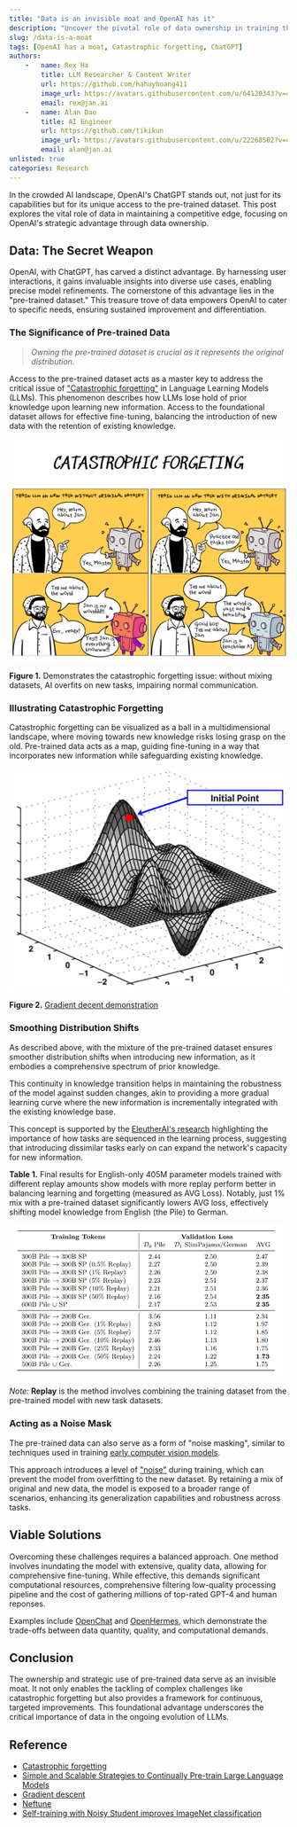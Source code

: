 ```yaml
---
title: "Data is an invisible moat and OpenAI has it"
description: "Uncover the pivotal role of data ownership in training the next iteration of LLM."
slug: /data-is-a-moat
tags: [OpenAI has a moat, Catastrophic forgetting, ChatGPT]
authors:
    -   name: Rex Ha
        title: LLM Researcher & Content Writer
        url: https://github.com/hahuyhoang411
        image_url: https://avatars.githubusercontent.com/u/64120343?v=4
        email: rex@jan.ai
    -   name: Alan Dao
        title: AI Engineer
        url: https://github.com/tikikun
        image_url: https://avatars.githubusercontent.com/u/22268502?v=4
        email: alan@jan.ai
unlisted: true
categories: Research
---
```


In the crowded AI landscape, OpenAI's ChatGPT stands out, not just for its capabilities but for its unique access to the pre-trained dataset. This post explores the vital role of data in maintaining a competitive edge, focusing on OpenAI's strategic advantage through data ownership.

## Data: The Secret Weapon

OpenAI, with ChatGPT, has carved a distinct advantage. By harnessing user interactions, it gains invaluable insights into diverse use cases, enabling precise model refinements. The cornerstone of this advantage lies in the "pre-trained dataset." This treasure trove of data empowers OpenAI to cater to specific needs, ensuring sustained improvement and differentiation.

### The Significance of Pre-trained Data

> *Owning the pre-trained dataset is crucial as it represents the original distribution.*

Access to the pre-trained dataset acts as a master key to address the critical issue of ["Catastrophic forgetting"](https://en.wikipedia.org/wiki/Catastrophic_interference) in Language Learning Models (LLMs). This phenomenon describes how LLMs lose hold of prior knowledge upon learning new information. Access to the foundational dataset allows for effective fine-tuning, balancing the introduction of new data with the retention of existing knowledge.

![Catastrophic forgetting](img/catastrophic-demo.png)

**Figure 1.** Demonstrates the catastrophic forgetting issue: without mixing datasets, AI overfits on new tasks, impairing normal communication.

### Illustrating Catastrophic Forgetting

Catastrophic forgetting can be visualized as a ball in a multidimensional landscape, where moving towards new knowledge risks losing grasp on the old. Pre-trained data acts as a map, guiding fine-tuning in a way that incorporates new information while safeguarding existing knowledge.

![Gradient decent](img/gradient-decent.gif)

**Figure 2.** [Gradient decent demonstration](https://en.wikipedia.org/wiki/Gradient_descent)

### Smoothing Distribution Shifts

As described above, with the mixture of the pre-trained dataset ensures smoother distribution shifts when introducing new information, as it embodies a comprehensive spectrum of prior knowledge.

This continuity in knowledge transition helps in maintaining the robustness of the model against sudden changes, akin to providing a more gradual learning curve where the new information is incrementally integrated with the existing knowledge base.

This concept is supported by the [EleutherAI's research](https://arxiv.org/abs/2403.08763) highlighting the importance of how tasks are sequenced in the learning process, suggesting that introducing dissimilar tasks early on can expand the network's capacity for new information.

**Table 1.** Final results for English-only 405M parameter models trained with different replay amounts show models with more replay perform better in balancing learning and forgetting (measured as AVG Loss). Notably, just 1% mix with a pre-trained dataset significantly lowers AVG loss, effectively shifting model knowledge from English (the Pile) to German.

![Replay method](img/replay.png)

*Note:* **Replay** is the method involves combining the training dataset from the pre-trained model with new task datasets.

### Acting as a Noise Mask

The pre-trained data can also serve as a form of "noise masking", similar to techniques used in training [early computer vision models](https://arxiv.org/abs/1911.04252).

This approach introduces a level of  ["noise"](https://arxiv.org/abs/2310.05914) during training, which can prevent the model from overfitting to the new dataset. By retaining a mix of original and new data, the model is exposed to a broader range of scenarios, enhancing its generalization capabilities and robustness across tasks.

## Viable Solutions

Overcoming these challenges requires a balanced approach. One method involves inundating the model with extensive, quality data, allowing for comprehensive fine-tuning. While effective, this demands significant computational resources, comprehensive filtering low-quality processing pipeline and the cost of gathering millions of top-rated GPT-4 and human reponses.

Examples include [OpenChat](https://huggingface.co/openchat/openchat-3.5-0106) and [OpenHermes](https://huggingface.co/teknium/OpenHermes-2.5-Mistral-7B), which demonstrate the trade-offs between data quantity, quality, and computational demands.

## Conclusion

The ownership and strategic use of pre-trained data serve as an invisible moat. It not only enables the tackling of complex challenges like catastrophic forgetting but also provides a framework for continuous, targeted improvements. This foundational advantage underscores the critical importance of data in the ongoing evolution of LLMs.

## Reference
- [Catastrophic forgetting](https://arxiv.org/abs/2308.08747)
- [Simple and Scalable Strategies to Continually Pre-train Large Language Models](https://arxiv.org/abs/2403.08763)
- [Gradient descent](https://en.wikipedia.org/wiki/Gradient_descent)
- [Neftune](https://arxiv.org/abs/2310.05914)
- [Self-training with Noisy Student improves ImageNet classification](https://arxiv.org/abs/1911.04252)